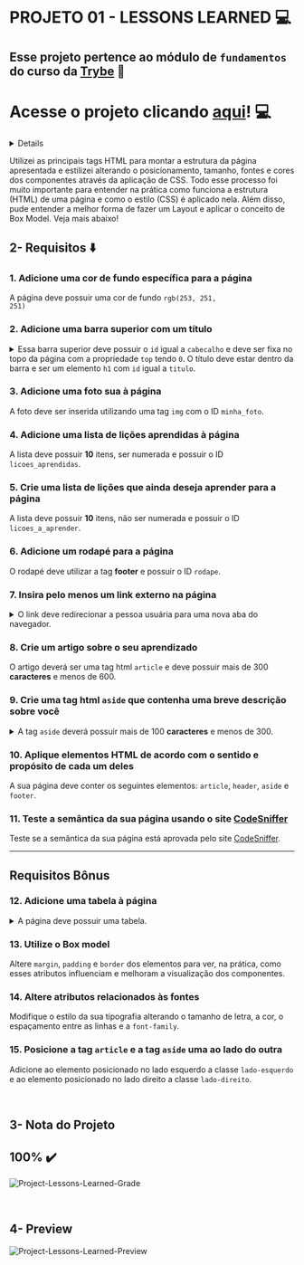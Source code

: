 # PROJETO 01 - LESSONS LEARNED :computer:

## Esse projeto pertence ao módulo de `fundamentos` do curso da [Trybe](https://www.betrybe.com/) :green_heart:
#

# Acesse o projeto clicando [aqui]([https://fredericotp.github.io/trybe-project-01-lessons-learned/](https://jonnoliveira.github.io/trybe-project-01-lessons-learned/))! :computer:
 
<summary>
  
<details>

## 1- Resumo    :arrow_down:
  
</summary>

  
  Utilizei as principais tags HTML para montar a estrutura da página apresentada e estilizei alterando o posicionamento, tamanho, fontes e cores     dos componentes através da aplicação de CSS. Todo esse processo foi muito importante para entender na prática como funciona a estrutura (HTML)     de uma página e como o estilo (CSS) é aplicado nela. Além disso, pude entender a melhor forma de fazer um Layout e aplicar o conceito de Box       Model. Veja mais abaixo!
  
</details>

## 2- Requisitos :arrow_down:


### 1. Adicione uma cor de fundo específica para a página

A página deve possuir uma cor de fundo <code>rgb(253, 251, 251)</code>
<br/>

### 2. Adicione uma barra superior com um título

<details>

<summary>Essa barra superior deve possuir o <code>id</code> igual a <code>cabecalho</code> e deve ser fixa no topo da página com a propriedade <code>top</code> tendo <code>0</code>. O título deve estar dentro da barra e ser um elemento <code>h1</code> com <code>id</code> igual a <code>titulo</code>.
</summary><br/>

**Dica:** Para saber mais sobre posicionamento de elementos no CSS, consulte a documentação [aqui](https://www.w3schools.com/css/css_positioning.asp);<br/>

</details>

### 3. Adicione uma foto sua à página

A foto deve ser inserida utilizando uma tag <code>img</code> com o ID <code>minha_foto</code>.
<br/>

### 4. Adicione uma lista de lições aprendidas à página

A lista deve possuir <strong>10</strong> itens, ser numerada e possuir o ID <code>licoes_aprendidas</code>.
<br/>

### 5. Crie uma lista de lições que ainda deseja aprender para a página

A lista deve possuir <strong>10</strong> itens, não ser numerada e possuir o ID <code>licoes_a_aprender</code>.
<br/>

### 6. Adicione um rodapé para a página

O rodapé deve utilizar a tag <strong>footer</strong> e possuir o ID <code>rodape</code>.
<br/>

### 7. Insira pelo menos um link externo na página

<details>

<summary>O link deve redirecionar a pessoa usuária para uma nova aba do navegador.
</summary><br/>

**Dica:** Leia mais sobre redirecionamento de aba [aqui](https://www.horadecodar.com.br/2019/11/21/como-fazer-para-o-link-abrir-em-nova-aba-tag-a-do-html/)

</details>

### 8. Crie um artigo sobre o seu aprendizado

O artigo deverá ser uma tag html <code>article</code> e deve possuir mais de 300 <strong>caracteres</strong> e menos de 600.
<br/>

### 9. Crie uma tag html `aside` que contenha uma breve descrição sobre você

<details>

<summary>A tag <code>aside</code> deverá possuir mais de 100 <strong>caracteres</strong> e menos de 300.
</summary><br/>

Lembre-se que tudo dentro da tag `aside` será contabilizado como caractere.

</details>

### 10. Aplique elementos HTML de acordo com o sentido e propósito de cada um deles

A sua página deve conter os seguintes elementos: <code>article</code>, <code>header</code>, <code>aside</code> e <code>footer</code>.
<br/>

### 11. Teste a semântica da sua página usando o site [CodeSniffer](https://squizlabs.github.io/HTML_CodeSniffer/)

Teste se a semântica da sua página está aprovada pelo site <a href="https://squizlabs.github.io/HTML_CodeSniffer/">CodeSniffer</a>.
<br/>

---
 
## Requisitos Bônus

### 12. Adicione uma tabela à página

<details>

<summary>A página deve possuir uma tabela.
</summary><br/>

**Dica:** Você pode ler mais sobre tabelas no CSS [aqui](https://www.w3schools.com/html/html_tables.asp).

</details>

### 13. Utilize o Box model

Altere <code>margin</code>, <code>padding</code> e <code>border</code> dos elementos para ver, na prática, como esses atributos influenciam e melhoram a visualização dos componentes.
<br/>

### 14. Altere atributos relacionados às fontes

Modifique o estilo da sua tipografia alterando o tamanho de letra, a cor, o espaçamento entre as linhas e a <code>font-family</code>.
<br/>

### 15. Posicione a tag `article` e a tag `aside` uma ao lado do outra

Adicione ao elemento posicionado no lado esquerdo a classe <code>lado-esquerdo</code> e ao elemento posicionado no lado direito a classe <code>lado-direito</code>.
<br/>

</details>

<br />
 
## 3- Nota do Projeto

## 100% :heavy_check_mark:

![Project-Lessons-Learned-Grade](https://github.com/FredericoTP/trybe-project-01-lessons-learned/blob/main/images/project-grade.png)

<br />

## 4- Preview
  
![Project-Lessons-Learned-Preview](https://github.com/FredericoTP/trybe-project-01-lessons-learned/blob/main/images/preview.png?raw=true)
  
</summary>
